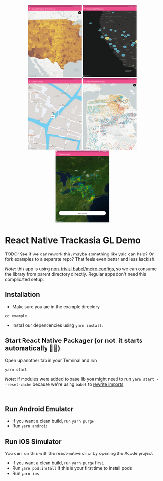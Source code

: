 <p align="center">
  <a href="src/examples/FillRasterLayer/ChoroplethLayerByZoomLevel.js">
    <img src="readme_assets/example_choropleth_layer.png" width="175"/>
  </a>
  <a href="src/examples/SymbolCircleLayer/EarthQuakes.js">
    <img src="readme_assets/example_clustering_earthquakes.png" width="175"/>
  </a>
  <a href="src/examples/Annotations/CustomCallout.tsx">
    <img src="readme_assets/example_custom_callout.png" width="175"/>
  </a>
  <a href="src/examples/SymbolCircleLayer/DataDrivenCircleColors.js">
    <img src="readme_assets/example_data_driven_circle_colors.png" width="175"/>
  </a>
  <a href="src/examples/FillRasterLayer/ImageOverlay.js">
    <img src="readme_assets/example_image_overlay.png" width="175"/>
  </a>
</p>

# React Native Trackasia GL Demo

TODO: See if we can rework this; maybe something like yalc can help? Or fork examples to a separate repo? That feels even better and less hackish.

*Note:* this app is using [non-trivial babel/metro configs](https://github.com/rnmapbox/maps/pull/778), so we can consume the library from parent directory directly. Regular apps don't need this complicated setup.

## Installation

* Make sure you are in the example directory
```
cd example
```

* Install our dependencies using `yarn install`.

## Start React Native Packager (or not, it starts automatically 🤷‍♀️)

Open up another tab in your Terminal and run
```
yarn start
```

*Note*: if modules were added to base lib you might need to run `yarn start --reset-cache` because we're using `babel` to [rewrite imports](https://github.com/rnmapbox/maps/pull/778)

<br>

## Run Android Emulator

* If you want a clean build, run `yarn purge`
* Run `yarn android`

## Run iOS Simulator

You can run this with the react-native cli or by opening the Xcode project

* If you want a clean build, run `yarn purge` first.
* Run `yarn pod:install` if this is your first time to install pods
* Run `yarn ios`
